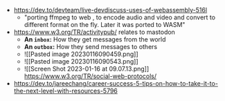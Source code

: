 - https://dev.to/devteam/live-devdiscuss-uses-of-webassembly-516l
	- "porting ffmpeg to web , to encode audio and video and convert to different format on the fly. Later it was ported to WASM"
- https://www.w3.org/TR/activitypub/ relates to mastodon
	-  **An `inbox`:** How they get messages from the world
	-  **An `outbox`:** How they send messages to others
	- ![[Pasted image 20230116090459.png]]
	- ![[Pasted image 20230116090543.png]]
	- ![[Screen Shot 2023-01-16 at 09.07.13.png]] https://www.w3.org/TR/social-web-protocols/
- https://dev.to/jareechang/career-success-5-tips-on-how-to-take-it-to-the-next-level-with-resources-5796